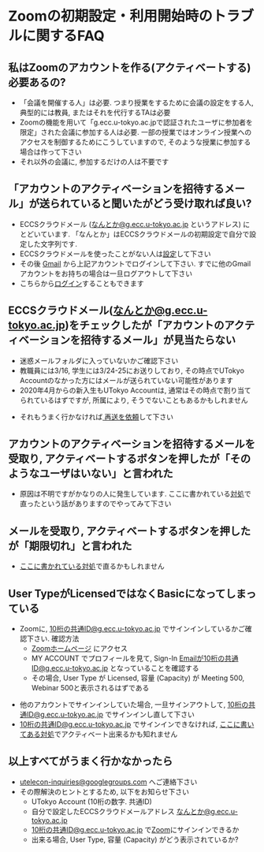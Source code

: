 

Zoomの初期設定・利用開始時のトラブルに関するFAQ
=================

私はZoomのアカウントを作る(アクティベートする)必要あるの?
-----------------

* 「会議を開催する人」は必要. つまり授業をするために会議の設定をする人, 典型的には教員, またはそれを代行するTAは必要
* Zoomの機能を用いて「g.ecc.u-tokyo.ac.jpで認証されたユーザに参加者を限定」された会議に参加する人は必要. 一部の授業ではオンライン授業へのアクセスを制御するためにこうしていますので, そのような授業に参加する場合は作って下さい
* それ以外の会議に, 参加するだけの人は不要です


「アカウントのアクティベーションを招待するメール」が送られていると聞いたがどう受け取れば良い?
-----------------

* ECCSクラウドメール (なんとか@g.ecc.u-tokyo.ac.jp というアドレス) にとどいています. 「なんとか」はECCSクラウドメールの初期設定で自分で設定した文字列です.
* ECCSクラウドメールを使ったことがない人は<a href="https://hwb.ecc.u-tokyo.ac.jp/wp/literacy/email/initialize/" target="_blank">設定</a>して下さい
* その後 <a href="https://gmail.com" target="_blank">Gmail</a> から上記アカウントでログインして下さい. すでに他のGmailアカウントをお持ちの場合は一旦ログアウトして下さい
* こちらから<a href="https://mail.google.com/a/g.ecc.u-tokyo.ac.jp" target="_blank">ログイン</a>することもできます

ECCSクラウドメール(なんとか@g.ecc.u-tokyo.ac.jp)をチェックしたが「アカウントのアクティベーションを招待するメール」が見当たらない
-----------------

* 迷惑メールフォルダに入っていないかご確認下さい
* 教職員には3/16, 学生には3/24-25にお送りしており, その時点でUTokyo Accountのなかった方にはメールが送られていない可能性があります
* 2020年4月からの新入生もUTokyo Accountは, 通常はその時点で割り当てられているはずですが, 所属により, そうでないこともあるかもしれません
<!--* 本当に登録されてないのにアクティベートすると危険?-->
<!--* ここに書かれている<a href="https://forms.office.com/Pages/ResponsePage.aspx?id=T6978HAr10eaAgh1yvlMhI_ifmf7qdFDpTYBBcm0ltJUOUxJQ1VWMjhDSTZKTUU1Wk1LVEUyNTlLUS4u" target="_blank">対処</a>をすることでアクティベート出来る可能性があります-->
* それもうまく行かなければ<a href="https://forms.office.com/Pages/ResponsePage.aspx?id=T6978HAr10eaAgh1yvlMhHUY5ws7h1xGr9koV-KGC8RUNUhHRjdZRjI0NzVNV1FSTVZXT09YOU5UTy4u" target="_blank"> 再送を依頼</a>して下さい

アカウントのアクティベーションを招待するメールを受取り, アクティベートするボタンを押したが「そのようなユーザはいない」と言われた
-----------------

* 原因は不明ですがかなりの人に発生しています. ここに書かれている<a href="https://forms.office.com/Pages/ResponsePage.aspx?id=T6978HAr10eaAgh1yvlMhI_ifmf7qdFDpTYBBcm0ltJUOUxJQ1VWMjhDSTZKTUU1Wk1LVEUyNTlLUS4u" target="_blank">対処</a>で直ったという話がありますのでやってみて下さい

メールを受取り, アクティベートするボタンを押したが「期限切れ」と言われた
-----------------

* <a href="https://forms.office.com/Pages/ResponsePage.aspx?id=T6978HAr10eaAgh1yvlMhI_ifmf7qdFDpTYBBcm0ltJUOUxJQ1VWMjhDSTZKTUU1Wk1LVEUyNTlLUS4u" target="_blank">ここに書かれている対処</a>で直るかもしれません

User TypeがLicensedではなくBasicになってしまっている
-----------------

* Zoomに, 10桁の共通ID@g.ecc.u-tokyo.ac.jp でサインインしているかご確認下さい. 確認方法
  * [Zoomホームページ](https://zoom.us/) にアクセス
  * MY ACCOUNT でプロフィールを見て, Sign-In Emailが10桁の共通ID@g.ecc.u-tokyo.ac.jp となっていることを確認する
  * その場合, User Type が Licensed, 容量 (Capacity) が Meeting 500, Webinar 500と表示されるはずである
<!-- * **** そうなっていなかったら **** (例えばZoomに登録していない状態で10桁@g.ecc.u-tokyo.ac.jp でサインアップしちゃったら?) -->
* 他のアカウントでサインインしていた場合, 一旦サインアウトして, 10桁の共通ID@g.ecc.u-tokyo.ac.jp でサインインし直して下さい
* 10桁の共通ID@g.ecc.u-tokyo.ac.jp でサインインできなければ, <a href="https://forms.office.com/Pages/ResponsePage.aspx?id=T6978HAr10eaAgh1yvlMhI_ifmf7qdFDpTYBBcm0ltJUOUxJQ1VWMjhDSTZKTUU1Wk1LVEUyNTlLUS4u" target="_blank">ここに書いてある対処</a>でアクティベート出来るかも知れません

以上すべてがうまく行かなかったら
-----------------

* utelecon-inquiries@googlegroups.com へご連絡下さい
* その際解決のヒントとするため, 以下をお知らせ下さい
  * UTokyo Account (10桁の数字. 共通ID)
  * 自分で設定したECCSクラウドメールアドレス なんとか@g.ecc.u-tokyo.ac.jp
  * 10桁の共通ID@g.ecc.u-tokyo.ac.jp で[Zoom](https://zoom.us/)にサインインできるか
  * 出来る場合, User Type, 容量 (Capacity) がどう表示されているか?

